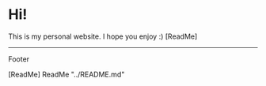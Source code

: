 # Hi!
This is my personal website. I hope you enjoy :)
[ReadMe]

---
Footer

[ReadMe] ReadMe "../README.md"